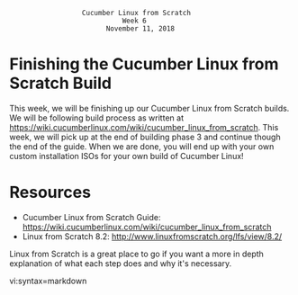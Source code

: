                       Cucumber Linux from Scratch
                                Week 6
                            November 11, 2018

# Finishing the Cucumber Linux from Scratch Build

This week, we will be finishing up our Cucumber Linux from Scratch builds. We
will be following build process as written at
https://wiki.cucumberlinux.com/wiki/cucumber_linux_from_scratch. This week, we
will pick up at the end of building phase 3 and continue though the end of the
guide. When we are done, you will end up with your own custom installation ISOs
for your own build of Cucumber Linux!

# Resources

* Cucumber Linux from Scratch Guide: https://wiki.cucumberlinux.com/wiki/cucumber_linux_from_scratch
* Linux from Scratch 8.2: http://www.linuxfromscratch.org/lfs/view/8.2/

Linux from Scratch is a great place to go if you want a more in depth
explanation of what each step does and why it's necessary.

vi:syntax=markdown
